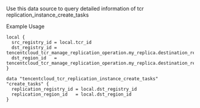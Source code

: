 Use this data source to query detailed information of tcr replication_instance_create_tasks

Example Usage

```hcl
local {
  src_registry_id = local.tcr_id
  dst_registry_id = tencentcloud_tcr_manage_replication_operation.my_replica.destination_registry_id
  dst_region_id   = tencentcloud_tcr_manage_replication_operation.my_replica.destination_region_id
}

data "tencentcloud_tcr_replication_instance_create_tasks" "create_tasks" {
  replication_registry_id = local.dst_registry_id
  replication_region_id   = local.dst_region_id
}
```